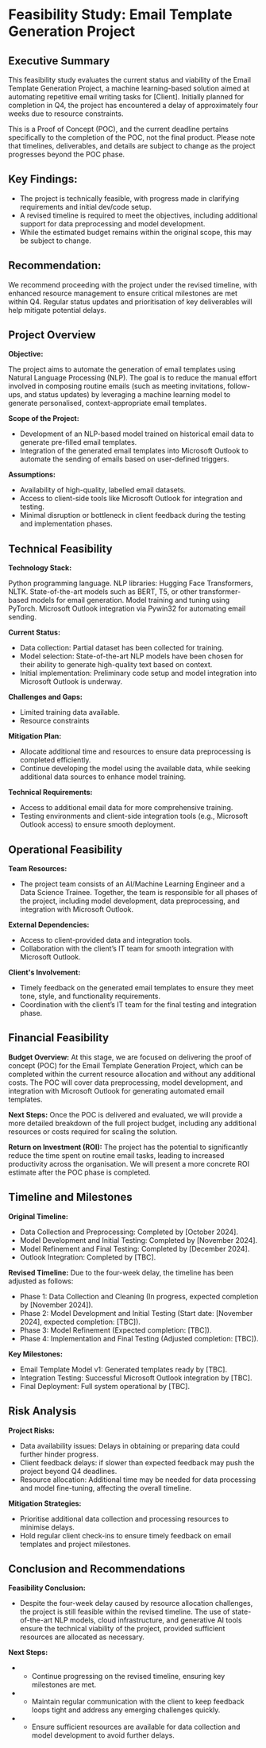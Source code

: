 # Feasibility Study: Email Template Generation Project

## Executive Summary
This feasibility study evaluates the current status and viability of the Email Template Generation Project, a machine learning-based solution aimed at automating repetitive email writing tasks for [Client]. Initially planned for completion in Q4, the project has encountered a delay of approximately four weeks due to resource constraints.

This is a Proof of Concept (POC), and the current deadline pertains specifically to the completion of the POC, not the final product. Please note that timelines, deliverables, and details are subject to change as the project progresses beyond the POC phase.
## Key Findings:

- The project is technically feasible, with progress made in clarifying requirements and initial dev/code setup.
- A revised timeline is required to meet the objectives, including additional support for data preprocessing and model development.
- While the estimated budget remains within the original scope, this may be subject to change.

## Recommendation:
We recommend proceeding with the project under the revised timeline, with enhanced resource management to ensure critical milestones are met within Q4. Regular status updates and prioritisation of key deliverables will help mitigate potential delays.

## Project Overview
**Objective:**

The project aims to automate the generation of email templates using Natural Language Processing (NLP). The goal is to reduce the manual effort involved in composing routine emails (such as meeting invitations, follow-ups, and status updates) by leveraging a machine learning model to generate personalised, context-appropriate email templates.

**Scope of the Project:**

- Development of an NLP-based model trained on historical email data to generate pre-filled email templates.
- Integration of the generated email templates into Microsoft Outlook to automate the sending of emails based on user-defined triggers.

**Assumptions:**

- Availability of high-quality, labelled email datasets.
- Access to client-side tools like Microsoft Outlook for integration and testing.
- Minimal disruption or bottleneck in client feedback during the testing and implementation phases.

## Technical Feasibility
**Technology Stack:**

Python programming language.
NLP libraries: Hugging Face Transformers, NLTK.
State-of-the-art models such as BERT, T5, or other transformer-based models for email generation.
Model training and tuning using PyTorch.
Microsoft Outlook integration via Pywin32 for automating email sending.


**Current Status:**

- Data collection: Partial dataset has been collected for training.
- Model selection: State-of-the-art NLP models have been chosen for their ability to generate high-quality text based on context.
- Initial implementation: Preliminary code setup and model integration into Microsoft Outlook is underway.

**Challenges and Gaps:**

- Limited training data available.
- Resource constraints

**Mitigation Plan:**

- Allocate additional time and resources to ensure data preprocessing is completed efficiently.
- Continue developing the model using the available data, while seeking additional data sources to enhance model training.

**Technical Requirements:**

- Access to additional email data for more comprehensive training.
- Testing environments and client-side integration tools (e.g., Microsoft Outlook access) to ensure smooth deployment.

## Operational Feasibility
**Team Resources:**

- The project team consists of an AI/Machine Learning Engineer and a Data Science Trainee. Together, the team is responsible for all phases of the project, including model development, data preprocessing, and integration with Microsoft Outlook.

**External Dependencies:**

- Access to client-provided data and integration tools.
- Collaboration with the client’s IT team for smooth integration with Microsoft Outlook.

**Client's Involvement:**

- Timely feedback on the generated email templates to ensure they meet tone, style, and functionality requirements.
- Coordination with the client’s IT team for the final testing and integration phase.

## Financial Feasibility
**Budget Overview:**
At this stage, we are focused on delivering the proof of concept (POC) for the Email Template Generation Project, which can be completed within the current resource allocation and without any additional costs. The POC will cover data preprocessing, model development, and integration with Microsoft Outlook for generating automated email templates.

**Next Steps:**
Once the POC is delivered and evaluated, we will provide a more detailed breakdown of the full project budget, including any additional resources or costs required for scaling the solution.

**Return on Investment (ROI):**
The project has the potential to significantly reduce the time spent on routine email tasks, leading to increased productivity across the organisation. We will present a more concrete ROI estimate after the POC phase is completed.

## Timeline and Milestones

**Original Timeline:**

- Data Collection and Preprocessing: Completed by [October 2024].
- Model Development and Initial Testing: Completed by [November 2024].
- Model Refinement and Final Testing: Completed by [December 2024].
- Outlook Integration: Completed by [TBC].

**Revised Timeline:**
Due to the four-week delay, the timeline has been adjusted as follows:

- Phase 1: Data Collection and Cleaning (In progress, expected completion by [November 2024]).
- Phase 2: Model Development and Initial Testing (Start date: [November 2024], expected completion: [TBC]).
- Phase 3: Model Refinement (Expected completion: [TBC]).
- Phase 4: Implementation and Final Testing (Adjusted completion: [TBC]).

**Key Milestones:**

- Email Template Model v1: Generated templates ready by [TBC].
- Integration Testing: Successful Microsoft Outlook integration by [TBC].
- Final Deployment: Full system operational by [TBC].

## Risk Analysis
**Project Risks:**

- Data availability issues: Delays in obtaining or preparing data could further hinder progress.
- Client feedback delays: if slower than expected feedback may push the project beyond Q4 deadlines.
- Resource allocation: Additional time may be needed for data processing and model fine-tuning, affecting the overall timeline.

**Mitigation Strategies:**

- Prioritise additional data collection and processing resources to minimise delays.
- Hold regular client check-ins to ensure timely feedback on email templates and project milestones.

## Conclusion and Recommendations

**Feasibility Conclusion:**
- Despite the four-week delay caused by resource allocation challenges, the project is still feasible within the revised timeline. The use of state-of-the-art NLP models, cloud infrastructure, and generative AI tools ensure the technical viability of the project, provided sufficient resources are allocated as necessary.

**Next Steps:**

- - Continue progressing on the revised timeline, ensuring key milestones are met.
- - Maintain regular communication with the client to keep feedback loops tight and address any emerging challenges quickly.
- - Ensure sufficient resources are available for data collection and model development to avoid further delays.


